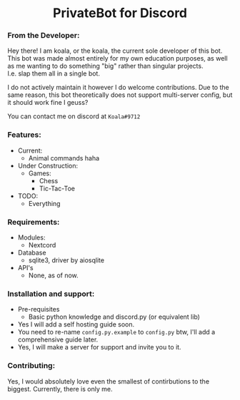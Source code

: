 ## <h1 align="center">PrivateBot for Discord</h1>

### **From the Developer:**
Hey there! I am koala, or the koala, the current sole developer of this bot.
This bot was made almost entirely for my own education purposes, as well as me wanting to do something "big" rather than singular projects.  
I.e. slap them all in a single bot.

I do not actively maintain it however I do welcome contributions.
Due to the same reason, this bot theoretically does not support multi-server config, but it should work fine I geuss?

You can contact me on discord at `Koala#9712`
### **Features:**
- Current:
    - Animal commands haha
- Under Construction:
    - Games:
        - Chess
        - Tic-Tac-Toe
- TODO:
    - Everything

### **Requirements:**
- Modules:
    - Nextcord
- Database
    - sqlite3, driver by aiosqlite
- API's
    - None, as of now.

### **Installation and support:**
- Pre-requisites
    - Basic python knowledge and discord.py (or equivalent lib)
- Yes I will add a self hosting guide soon.
- You need to re-name `config.py.example` to `config.py` btw, I'll add a comprehensive guide later.
- Yes, I will make a server for support and invite you to it.

### **Contributing:**
Yes, I would absolutely love even the smallest of contirbutions to the biggest.
Currently, there is only me.